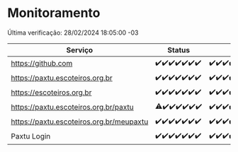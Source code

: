 # Monitoramento

Última verificação: 28/02/2024 18:05:00 -03

|Serviço|Status|Últimas 24h|
|---|---|---|
|https://github.com|<span title="2024-02-21: OK=24">✔️</span><span title="2024-02-22: OK=24">✔️</span><span title="2024-02-23: OK=24">✔️</span><span title="2024-02-24: OK=24">✔️</span><span title="2024-02-25: OK=24">✔️</span><span title="2024-02-26: OK=24">✔️</span><span title="2024-02-27: OK=22">✔️</span>|<span title="27/02/2024 19:06:00 -03 : 200">✔️</span><span title="27/02/2024 20:04:00 -03 : 200">✔️</span><span title="27/02/2024 21:28:00 -03 : 200">✔️</span><span title="27/02/2024 22:39:00 -03 : 200">✔️</span><span title="27/02/2024 23:13:00 -03 : 200">✔️</span><span title="28/02/2024 00:07:00 -03 : 200">✔️</span><span title="28/02/2024 01:08:00 -03 : 200">✔️</span><span title="28/02/2024 02:06:00 -03 : 200">✔️</span><span title="28/02/2024 03:08:00 -03 : 200">✔️</span><span title="28/02/2024 04:06:00 -03 : 200">✔️</span><span title="28/02/2024 05:08:00 -03 : 200">✔️</span><span title="28/02/2024 06:06:00 -03 : 200">✔️</span><span title="28/02/2024 07:06:00 -03 : 200">✔️</span><span title="28/02/2024 08:03:00 -03 : 200">✔️</span><span title="28/02/2024 09:10:00 -03 : 200">✔️</span><span title="28/02/2024 10:05:00 -03 : 200">✔️</span><span title="28/02/2024 11:04:00 -03 : 200">✔️</span><span title="28/02/2024 12:05:00 -03 : 200">✔️</span><span title="28/02/2024 13:07:00 -03 : 200">✔️</span><span title="28/02/2024 14:06:00 -03 : 200">✔️</span><span title="28/02/2024 15:07:00 -03 : 200">✔️</span><span title="28/02/2024 16:03:00 -03 : 200">✔️</span><span title="28/02/2024 17:07:00 -03 : 200">✔️</span><span title="28/02/2024 18:05:00 -03 : 200">✔️</span>|
|https://paxtu.escoteiros.org.br|<span title="2024-02-21: OK=24">✔️</span><span title="2024-02-22: OK=24">✔️</span><span title="2024-02-23: OK=24">✔️</span><span title="2024-02-24: OK=24">✔️</span><span title="2024-02-25: OK=24">✔️</span><span title="2024-02-26: OK=24">✔️</span><span title="2024-02-27: OK=22">✔️</span>|<span title="27/02/2024 19:06:00 -03 : 200">✔️</span><span title="27/02/2024 20:04:00 -03 : 200">✔️</span><span title="27/02/2024 21:28:00 -03 : 200">✔️</span><span title="27/02/2024 22:39:00 -03 : 200">✔️</span><span title="27/02/2024 23:13:00 -03 : 200">✔️</span><span title="28/02/2024 00:07:00 -03 : 200">✔️</span><span title="28/02/2024 01:08:00 -03 : 200">✔️</span><span title="28/02/2024 02:06:00 -03 : 200">✔️</span><span title="28/02/2024 03:08:00 -03 : 200">✔️</span><span title="28/02/2024 04:06:00 -03 : 200">✔️</span><span title="28/02/2024 05:08:00 -03 : 200">✔️</span><span title="28/02/2024 06:06:00 -03 : 200">✔️</span><span title="28/02/2024 07:06:00 -03 : 200">✔️</span><span title="28/02/2024 08:03:00 -03 : 200">✔️</span><span title="28/02/2024 09:10:00 -03 : 200">✔️</span><span title="28/02/2024 10:05:00 -03 : 200">✔️</span><span title="28/02/2024 11:04:00 -03 : 200">✔️</span><span title="28/02/2024 12:05:00 -03 : 200">✔️</span><span title="28/02/2024 13:07:00 -03 : 200">✔️</span><span title="28/02/2024 14:06:00 -03 : 200">✔️</span><span title="28/02/2024 15:07:00 -03 : 200">✔️</span><span title="28/02/2024 16:03:00 -03 : 200">✔️</span><span title="28/02/2024 17:07:00 -03 : 200">✔️</span><span title="28/02/2024 18:05:00 -03 : 200">✔️</span>|
|https://escoteiros.org.br|<span title="2024-02-21: OK=24">✔️</span><span title="2024-02-22: OK=24">✔️</span><span title="2024-02-23: OK=24">✔️</span><span title="2024-02-24: OK=24">✔️</span><span title="2024-02-25: OK=24">✔️</span><span title="2024-02-26: OK=24">✔️</span><span title="2024-02-27: OK=22">✔️</span>|<span title="27/02/2024 19:06:00 -03 : 200">✔️</span><span title="27/02/2024 20:04:00 -03 : 200">✔️</span><span title="27/02/2024 21:28:00 -03 : 200">✔️</span><span title="27/02/2024 22:39:00 -03 : 200">✔️</span><span title="27/02/2024 23:13:00 -03 : 200">✔️</span><span title="28/02/2024 00:07:00 -03 : 200">✔️</span><span title="28/02/2024 01:08:00 -03 : 200">✔️</span><span title="28/02/2024 02:06:00 -03 : 200">✔️</span><span title="28/02/2024 03:08:00 -03 : 200">✔️</span><span title="28/02/2024 04:06:00 -03 : 200">✔️</span><span title="28/02/2024 05:08:00 -03 : 200">✔️</span><span title="28/02/2024 06:06:00 -03 : 200">✔️</span><span title="28/02/2024 07:06:00 -03 : 200">✔️</span><span title="28/02/2024 08:03:00 -03 : 200">✔️</span><span title="28/02/2024 09:10:00 -03 : 200">✔️</span><span title="28/02/2024 10:05:00 -03 : 200">✔️</span><span title="28/02/2024 11:04:00 -03 : 200">✔️</span><span title="28/02/2024 12:05:00 -03 : 200">✔️</span><span title="28/02/2024 13:07:00 -03 : 200">✔️</span><span title="28/02/2024 14:06:00 -03 : 200">✔️</span><span title="28/02/2024 15:07:00 -03 : 200">✔️</span><span title="28/02/2024 16:03:00 -03 : 200">✔️</span><span title="28/02/2024 17:07:00 -03 : 200">✔️</span><span title="28/02/2024 18:05:00 -03 : 200">✔️</span>|
|https://paxtu.escoteiros.org.br/paxtu|<span title="2024-02-21: OK=23, Falhas=1">⚠️</span><span title="2024-02-22: OK=24">✔️</span><span title="2024-02-23: OK=24">✔️</span><span title="2024-02-24: OK=24">✔️</span><span title="2024-02-25: OK=24">✔️</span><span title="2024-02-26: OK=24">✔️</span><span title="2024-02-27: OK=22">✔️</span>|<span title="27/02/2024 19:06:00 -03 : 200">✔️</span><span title="27/02/2024 20:05:00 -03 : 200">✔️</span><span title="27/02/2024 21:28:00 -03 : 200">✔️</span><span title="27/02/2024 22:39:00 -03 : 200">✔️</span><span title="27/02/2024 23:13:00 -03 : 200">✔️</span><span title="28/02/2024 00:07:00 -03 : 200">✔️</span><span title="28/02/2024 01:08:00 -03 : 200">✔️</span><span title="28/02/2024 02:06:00 -03 : 200">✔️</span><span title="28/02/2024 03:08:00 -03 : 200">✔️</span><span title="28/02/2024 04:06:00 -03 : 200">✔️</span><span title="28/02/2024 05:08:00 -03 : 200">✔️</span><span title="28/02/2024 06:06:00 -03 : 200">✔️</span><span title="28/02/2024 07:06:00 -03 : 200">✔️</span><span title="28/02/2024 08:03:00 -03 : 200">✔️</span><span title="28/02/2024 09:10:00 -03 : 200">✔️</span><span title="28/02/2024 10:05:00 -03 : 200">✔️</span><span title="28/02/2024 11:04:00 -03 : 200">✔️</span><span title="28/02/2024 12:05:00 -03 : 200">✔️</span><span title="28/02/2024 13:07:00 -03 : 200">✔️</span><span title="28/02/2024 14:06:00 -03 : 200">✔️</span><span title="28/02/2024 15:07:00 -03 : 200">✔️</span><span title="28/02/2024 16:03:00 -03 : 200">✔️</span><span title="28/02/2024 17:07:00 -03 : 200">✔️</span><span title="28/02/2024 18:05:00 -03 : 0">❌</span>|
|https://paxtu.escoteiros.org.br/meupaxtu|<span title="2024-02-21: OK=24">✔️</span><span title="2024-02-22: OK=24">✔️</span><span title="2024-02-23: OK=24">✔️</span><span title="2024-02-24: OK=24">✔️</span><span title="2024-02-25: OK=24">✔️</span><span title="2024-02-26: OK=24">✔️</span><span title="2024-02-27: OK=22">✔️</span>|<span title="27/02/2024 19:06:00 -03 : 200">✔️</span><span title="27/02/2024 20:05:00 -03 : 200">✔️</span><span title="27/02/2024 21:28:00 -03 : 200">✔️</span><span title="27/02/2024 22:39:00 -03 : 200">✔️</span><span title="27/02/2024 23:13:00 -03 : 200">✔️</span><span title="28/02/2024 00:07:00 -03 : 200">✔️</span><span title="28/02/2024 01:08:00 -03 : 200">✔️</span><span title="28/02/2024 02:06:00 -03 : 200">✔️</span><span title="28/02/2024 03:08:00 -03 : 200">✔️</span><span title="28/02/2024 04:06:00 -03 : 200">✔️</span><span title="28/02/2024 05:08:00 -03 : 200">✔️</span><span title="28/02/2024 06:06:00 -03 : 200">✔️</span><span title="28/02/2024 07:06:00 -03 : 200">✔️</span><span title="28/02/2024 08:03:00 -03 : 200">✔️</span><span title="28/02/2024 09:10:00 -03 : 200">✔️</span><span title="28/02/2024 10:05:00 -03 : 200">✔️</span><span title="28/02/2024 11:04:00 -03 : 200">✔️</span><span title="28/02/2024 12:05:00 -03 : 200">✔️</span><span title="28/02/2024 13:07:00 -03 : 200">✔️</span><span title="28/02/2024 14:06:00 -03 : 200">✔️</span><span title="28/02/2024 15:07:00 -03 : 200">✔️</span><span title="28/02/2024 16:03:00 -03 : 200">✔️</span><span title="28/02/2024 17:07:00 -03 : 200">✔️</span><span title="28/02/2024 18:05:00 -03 : 200">✔️</span>|
|Paxtu Login|<span title="2024-02-21: OK=24">✔️</span><span title="2024-02-22: OK=24">✔️</span><span title="2024-02-23: OK=24">✔️</span><span title="2024-02-24: OK=24">✔️</span><span title="2024-02-25: OK=24">✔️</span><span title="2024-02-26: OK=24">✔️</span><span title="2024-02-27: OK=22">✔️</span>|<span title="27/02/2024 19:06:00 -03 : 200">✔️</span><span title="27/02/2024 20:05:00 -03 : 200">✔️</span><span title="27/02/2024 21:28:00 -03 : 200">✔️</span><span title="27/02/2024 22:39:00 -03 : 200">✔️</span><span title="27/02/2024 23:13:00 -03 : 200">✔️</span><span title="28/02/2024 00:07:00 -03 : 200">✔️</span><span title="28/02/2024 01:08:00 -03 : 200">✔️</span><span title="28/02/2024 02:06:00 -03 : 200">✔️</span><span title="28/02/2024 03:08:00 -03 : 200">✔️</span><span title="28/02/2024 04:06:00 -03 : 200">✔️</span><span title="28/02/2024 05:08:00 -03 : 200">✔️</span><span title="28/02/2024 06:06:00 -03 : 200">✔️</span><span title="28/02/2024 07:06:00 -03 : 200">✔️</span><span title="28/02/2024 08:03:00 -03 : 200">✔️</span><span title="28/02/2024 09:10:00 -03 : 200">✔️</span><span title="28/02/2024 10:05:00 -03 : 200">✔️</span><span title="28/02/2024 11:04:00 -03 : 200">✔️</span><span title="28/02/2024 12:05:00 -03 : 200">✔️</span><span title="28/02/2024 13:07:00 -03 : 200">✔️</span><span title="28/02/2024 14:06:00 -03 : 200">✔️</span><span title="28/02/2024 15:07:00 -03 : 200">✔️</span><span title="28/02/2024 16:03:00 -03 : 200">✔️</span><span title="28/02/2024 17:07:00 -03 : 200">✔️</span><span title="28/02/2024 18:05:00 -03 : 200">✔️</span>|
